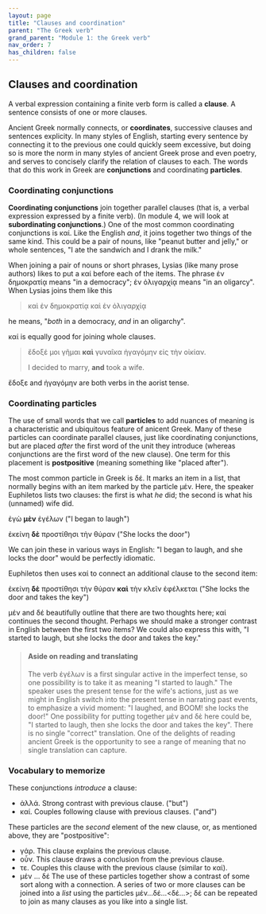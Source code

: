 ```yaml
---
layout: page
title: "Clauses and coordination"
parent: "The Greek verb"
grand_parent: "Module 1: the Greek verb"
nav_order: 7
has_children: false
---
```




## Clauses and coordination


A verbal expression containing a finite verb form is called a **clause**. A sentence consists of one or more clauses.

Ancient Greek normally  connects, or **coordinates**, successive clauses and sentences explicity. In many styles of English, starting every sentence by connecting it to the previous one could quickly seem excessive, but doing so is more the norm in many styles of ancient Greek prose and even poetry, and serves to concisely clarify the relation of clauses to each.  The words that do this work in Greek are **conjunctions** and coordinating **particles**. 


### Coordinating conjunctions 

**Coordinating conjunctions** join together parallel clauses (that is, a verbal expression expressed by a finite verb). (In module 4, we will look at **subordinating conjunctions**.)  One of the most common coordinating conjunctions is καί.  Like the English *and*, it joins together two things of the same kind.  This could be a pair of nouns, like "peanut butter and jelly," or whole sentences, "I ate the sandwich and I drank the milk."

When joining a pair of nouns or short phrases, Lysias (like many prose authors) likes to put a καί before each of the items. The phrase ἐν δημοκρατίᾳ means "in a democracy"; ἐν ὀλιγαρχίᾳ means "in an oligarcy". When Lysias joins them like this


> καὶ ἐν δημοκρατίᾳ καὶ ἐν ὀλιγαρχίᾳ

he means, "*both* in a democracy, *and* in an oligarchy".

καί is equally good for joining whole clauses. 

> ἔδοξέ μοι γῆμαι **καὶ** γυναῖκα ἠγαγόμην εἰς τὴν οἰκίαν.
>
> I decided to marry, **and** took a wife.

ἔδοξε and ἠγαγόμην are both verbs in the aorist tense.

### Coordinating particles

The use of small words that we call **particles** to add nuances of meaning is a characteristic and ubiquitous feature of anicent Greek.  Many of these particles can coordinate parallel clauses, just like coordinating conjunctions, but are placed *after* the first word of the unit they introduce (whereas conjunctions are the first word of the new clause). One term for this placement is **postpositive** (meaning something like "placed after").

The most common particle in Greek is δέ. It marks an item in a list, that normally begins with an item marked by the particle μέν. Here, the speaker Euphiletos lists two clauses: the first is what *he* did; the second is what his (unnamed) wife did.

ἐγὼ **μὲν** ἐγέλων ("I began to laugh")

ἐκείνη **δὲ**  προστίθησι τὴν θύραν  ("She locks the door")

We can join these in various ways in English: "I began to laugh, and she locks the door" would be perfectly idiomatic.

Euphiletos then uses καί to connect an additional clause to the second item:

ἐκείνη **δὲ**  προστίθησι τὴν θύραν **καὶ** τὴν κλεῖν ἐφέλκεται ("She locks the door and takes the key")


μέν and δέ beautifully outline that there are two thoughts here; καί continues the second thought.  Perhaps we should make a stronger contrast in English between the first two items?  We could also express this with, "I started to laugh, but she locks the door and takes the key."




> #### Aside on reading and translating
>     
> The verb ἐγέλων is a first singular active in the imperfect tense, so one possibility is to take it as meaning "I started to laugh." The speaker uses the present tense for the wife's actions, just as we might in English switch into the present tense in narrating past events, to emphasize a vivid moment: "I laughed, and BOOM! she locks the door!"  One possibility for putting together μὲν  and δὲ here could be, "I started to laugh, then she locks the door and takes the key".  There is no single "correct" translation. One of the delights of reading ancient Greek is the opportunity to see a range of meaning that no single translation can capture.



### Vocabulary to memorize

These conjunctions *introduce* a clause:

- ἀλλά.  Strong contrast with previous clause. ("but")
- καί. Couples following clause with previous clauses. ("and")

These particles are the *second* element of the new clause, or, as mentioned above, they are "postpositive": 

- γάρ. This clause explains the previous clause.
- οὖν. This clause draws a conclusion from the previous clause.
- τε.  Couples this clause with the previous clause (similar to καί).
- μέν ... δέ The use of these particles together show a contrast of some sort along with a connection. A series of two or more clauses can be joined into a *list* using the particles μέν…δέ…<δέ…>; δέ can be repeated to join as many clauses as you like into a single list.

